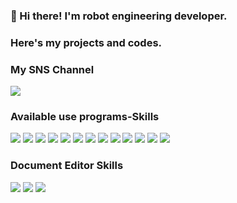 ### 👋 Hi there! I'm robot engineering developer.
       
### Here's my projects and codes.


### My SNS Channel

<a href="https://www.instagram.com/aepp_y__/" target="_blank"><img src="https://img.shields.io/badge/Instagram-E4405F?style=for-the-badge&logo=Instagram&logoColor=white"/></a>

### Available use programs-Skills
<img src="https://img.shields.io/badge/C++-5C2D91?style=flat&logo=Visual Studio&logoColor=white"/></a> <img src="https://img.shields.io/badge/Java Script-2C2255?style=flat&logo=Eclipse IDE&logoColor=white"/></a> <img src="https://img.shields.io/badge/Python-3776AB?style=flat&logo=Python&logoColor=white"/></a>
 <img src="https://img.shields.io/badge/AutoCAD-0696D7?style=flat&logo=Autodesk&logoColor=white"/></a> <img src="https://img.shields.io/badge/CATIA-1E7B85?style=flat&logo=Dassault Systèmes&logoColor=white"/></a> <img src="https://img.shields.io/badge/Arduino-00979D?style=flat&logo=Arduino&logoColor=white"/></a> <img src="https://img.shields.io/badge/Raspberry Pi-A22846?style=flat&logo=Raspberry Pi&logoColor=white"/></a> <img src="https://img.shields.io/badge/NVIDIA Jetson-76B900?style=flat&logo=NVIDIA&logoColor=white"/></a> <img src="https://img.shields.io/badge/LINUX-FCC624?style=flat&logo=Linux&logoColor=white"/></a> <img src="https://img.shields.io/badge/Ubuntu-E95420?style=flat&logo=Ubuntu&logoColor=white"/></a> <img src="https://img.shields.io/badge/ROS-22314E?style=flat&logo=ROS&logoColor=white"/></a> <img src="https://img.shields.io/badge/MIT App Inventor-3DDC84?style=flat&logo=Android&logoColor=white"/></a> <img src="https://img.shields.io/badge/Embedded System-0078D6?style=flat&logo=Windows&logoColor=white"/>
</a> 

### Document Editor Skills
<img src="https://img.shields.io/badge/Microsoft PowerPoint-B7472A?style=flat&logo=Microsoft PowerPoint&logoColor=white"/></a> <img src="https://img.shields.io/badge/Microsoft Excel-217346?style=flat&logo=Microsoft Excel&logoColor=white"/></a> <img src="https://img.shields.io/badge/한글 Hwp-2196F3?style=flat&logo=Windows Terminal&logoColor=white"/></a>
<!--
**carrier1269/carrier1269** is a ✨ _special_ ✨ repository because its `README.md` (this file) appears on your GitHub profile.

Here are some ideas to get you started:

- 🔭 I’m currently working on ...
- 🌱 I’m currently learning ...
- 👯 I’m looking to collaborate on ...
- 🤔 I’m looking for help with ...
- 💬 Ask me about ...
- 📫 How to reach me: ...
- 😄 Pronouns: ...
- ⚡ Fun fact: ...
-->
